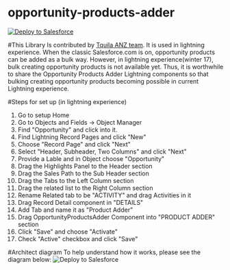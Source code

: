 # opportunity-products-adder
<p>
  <a href="https://githubsfdeploy.herokuapp.com/?owner=tquilaanz&repo=opportunity-products-adder">
    <img alt="Deploy to Salesforce" 
    src="https://raw.githubusercontent.com/afawcett/githubsfdeploy/master/src/main/webapp/resources/img/deploy.png" style="max-width:100%;" />
  </a>
</p>

#This Library
Is contributed by <a href="http://www.tquilaanz.com/">Tquila ANZ team</a>. It is used in lightning experience. When the classic
Salesforce.com is on, opportunity products can be added as a bulk way. However, in lightning experience(winter 17), bulk creating
opportunity products is not available yet. Thus, it is worthwhile to share the Opportunity Products Adder Lightning components so that
bulking creating opportunity products becoming possible in current Lightning experience.

#Steps for set up
(in lightning experience)

1. Go to setup Home
2. Go to Objects and Fields -> Object Manager
3. Find "Opportunity" and click into it.
4. Find Lightning Record Pages and click "New"
5. Choose "Record Page" and click "Next"
6. Select "Header, Subheader, Two Columns" and click "Next"
7. Provide a Lable and in Object choose "Opportunity"
8. Drag the Highlights Panel to the Header section
9. Drag the Sales Path to the Sub Header section
10. Drag the Tabs to the Left Column section
11. Drag the related list to the Right Column section
12. Rename Related tab to be "ACTIVITY" and drag Activities in it
13. Drag Record Detail component in "DETAILS"
14. Add Tab and name it as "Product Adder"
15. Drag OpportunityProductsAdder Component into "PRODUCT ADDER" section
16. Click "Save" and choose "Activate"
17. Check "Active" checkbox and click "Save" 

#Architect diagram
To help understand how it works, please see the diagram below:
<img alt="Deploy to Salesforce" 
    src="https://tquilaanz.box.com/shared/static/5fqof2t1154v30pfnxkpxamyw3oxpiki.jpeg" style="max-width:100%;" />
    
    
